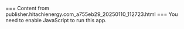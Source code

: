 === Content from publisher.hitachienergy.com_a755eb29_20250110_112723.html ===
You need to enable JavaScript to run this app.

